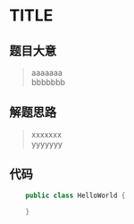 # TITLE

## 题目大意
> aaaaaaa  
bbbbbbb

## 解题思路
> xxxxxxx  
yyyyyyy

## 代码
```java
    public class HelloWorld {

    }
```